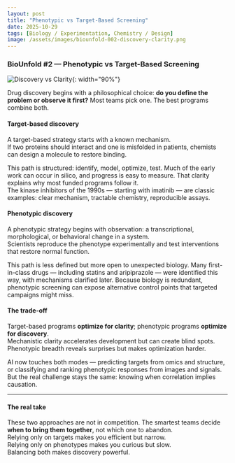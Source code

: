 ```yaml
---
layout: post
title: "Phenotypic vs Target-Based Screening"
date: 2025-10-29
tags: [Biology / Experimentation, Chemistry / Design]
image: /assets/images/biounfold-002-discovery-clarity.png
---
```

### BioUnfold #2 — Phenotypic vs Target-Based Screening

![Discovery vs Clarity](/assets/images/biounfold-002-discovery-clarity.png){: width="90%"}

Drug discovery begins with a philosophical choice: **do you define the problem or observe it first?**
Most teams pick one. The best programs combine both.

#### Target-based discovery

A target-based strategy starts with a known mechanism.  
If two proteins should interact and one is misfolded in patients, chemists can design a molecule to restore binding.

This path is structured: identify, model, optimize, test. Much of the early work can occur in silico, and progress is easy to measure. That clarity explains why most funded programs follow it.  
The kinase inhibitors of the 1990s — starting with imatinib — are classic examples: clear mechanism, tractable chemistry, reproducible assays.

#### Phenotypic discovery

A phenotypic strategy begins with observation: a transcriptional, morphological, or behavioral change in a system.  
Scientists reproduce the phenotype experimentally and test interventions that restore normal function.

This path is less defined but more open to unexpected biology. Many first-in-class drugs — including statins and aripiprazole — were identified this way, with mechanisms clarified later. Because biology is redundant, phenotypic screening can expose alternative control points that targeted campaigns might miss.

#### The trade-off

Target-based programs **optimize for clarity**; phenotypic programs **optimize for discovery**.  
Mechanistic clarity accelerates development but can create blind spots.
Phenotypic breadth reveals surprises but makes optimization harder.

AI now touches both modes — predicting targets from omics and structure, or classifying and ranking phenotypic responses from images and signals. But the real challenge stays the same: knowing when correlation implies causation.

---

#### The real take

These two approaches are not in competition. The smartest teams decide **when to bring them together**, not which one to abandon.  
Relying only on targets makes you efficient but narrow.  
Relying only on phenotypes makes you curious but slow.  
Balancing both makes discovery powerful.

